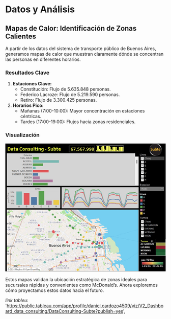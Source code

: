# Datos y Análisis

## Mapas de Calor: Identificación de Zonas Calientes
A partir de los datos del sistema de transporte público de Buenos Aires, generamos mapas de calor que muestran claramente dónde se concentran las personas en diferentes horarios.

### Resultados Clave
1. **Estaciones Clave:**
   - Constitución: Flujo de 5.635.848 personas.
   - Federico Lacroze: Flujo de 5.219.590 personas.
   - Retiro: Flujo de 3.300.425 personas.
2. **Horarios Pico:**
   - Mañanas (7:00-10:00): Mayor concentración en estaciones céntricas.
   - Tardes (17:00-19:00): Flujos hacia zonas residenciales.

### Visualización
![Mapa de Calor](/img/tablero-respaldo.jpeg)

Estos mapas validan la ubicación estratégica de zonas ideales para sucursales rápidas y convenientes como McDonald’s. Ahora exploremos cómo proyectamos estos datos hacia el futuro.


_link tableu_: 'https://public.tableau.com/app/profile/daniel.cardozo4509/viz/V2_Dashboard_data_consulting/DataConsulting-Subte?publish=yes',